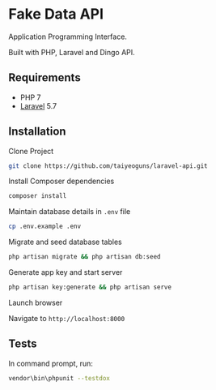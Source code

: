 # Fake Data API

Application Programming Interface.

Built with PHP, Laravel and Dingo API.

## Requirements

-   PHP 7
-   [Laravel](https://laravel.com/) 5.7

## Installation

Clone Project

```sh
git clone https://github.com/taiyeoguns/laravel-api.git
```

Install Composer dependencies

```sh
composer install
```

Maintain database details in `.env` file

```sh
cp .env.example .env
```

Migrate and seed database tables

```sh
php artisan migrate && php artisan db:seed
```

Generate app key and start server

```sh
php artisan key:generate && php artisan serve
```

Launch browser

Navigate to `http://localhost:8000`

## Tests

In command prompt, run:

```sh
vendor\bin\phpunit --testdox
```
